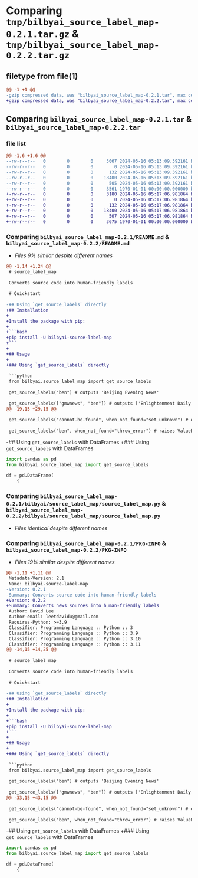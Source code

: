 # Comparing `tmp/bilbyai_source_label_map-0.2.1.tar.gz` & `tmp/bilbyai_source_label_map-0.2.2.tar.gz`

## filetype from file(1)

```diff
@@ -1 +1 @@
-gzip compressed data, was "bilbyai_source_label_map-0.2.1.tar", max compression
+gzip compressed data, was "bilbyai_source_label_map-0.2.2.tar", max compression
```

## Comparing `bilbyai_source_label_map-0.2.1.tar` & `bilbyai_source_label_map-0.2.2.tar`

### file list

```diff
@@ -1,6 +1,6 @@
--rw-r--r--   0        0        0     3067 2024-05-16 05:13:09.392161 bilbyai_source_label_map-0.2.1/README.md
--rw-r--r--   0        0        0        0 2024-05-16 05:13:09.392161 bilbyai_source_label_map-0.2.1/bilbyai/__init__.py
--rw-r--r--   0        0        0      132 2024-05-16 05:13:09.392161 bilbyai_source_label_map-0.2.1/bilbyai/source_label_map/__init__.py
--rw-r--r--   0        0        0    18400 2024-05-16 05:13:09.392161 bilbyai_source_label_map-0.2.1/bilbyai/source_label_map/source_label_map.py
--rw-r--r--   0        0        0      505 2024-05-16 05:13:09.392161 bilbyai_source_label_map-0.2.1/pyproject.toml
--rw-r--r--   0        0        0     3561 1970-01-01 00:00:00.000000 bilbyai_source_label_map-0.2.1/PKG-INFO
+-rw-r--r--   0        0        0     3180 2024-05-16 05:17:06.981864 bilbyai_source_label_map-0.2.2/README.md
+-rw-r--r--   0        0        0        0 2024-05-16 05:17:06.981864 bilbyai_source_label_map-0.2.2/bilbyai/__init__.py
+-rw-r--r--   0        0        0      132 2024-05-16 05:17:06.981864 bilbyai_source_label_map-0.2.2/bilbyai/source_label_map/__init__.py
+-rw-r--r--   0        0        0    18400 2024-05-16 05:17:06.981864 bilbyai_source_label_map-0.2.2/bilbyai/source_label_map/source_label_map.py
+-rw-r--r--   0        0        0      507 2024-05-16 05:17:06.981864 bilbyai_source_label_map-0.2.2/pyproject.toml
+-rw-r--r--   0        0        0     3675 1970-01-01 00:00:00.000000 bilbyai_source_label_map-0.2.2/PKG-INFO
```

### Comparing `bilbyai_source_label_map-0.2.1/README.md` & `bilbyai_source_label_map-0.2.2/README.md`

 * *Files 9% similar despite different names*

```diff
@@ -1,14 +1,24 @@
 # source_label_map
 
 Converts source code into human-friendly labels
 
 # Quickstart
 
-## Using `get_source_labels` directly
+## Installation
+
+Install the package with pip:
+
+```bash
+pip install -U bilbyai-source-label-map
+```
+
+## Usage
+
+### Using `get_source_labels` directly
 
 ```python
 from bilbyai.source_label_map import get_source_labels
 
 get_source_labels("ben") # outputs 'Beijing Evening News'
 
 get_source_labels(["gmwnews", "ben"]) # outputs ['Enlightenment Daily', 'Beijing Evening News']
@@ -19,15 +29,15 @@
 
 get_source_labels("cannot-be-found", when_not_found="set_unknown") # outputs 'unknown'
 
 get_source_labels("ben", when_not_found="throw_error") # raises ValueError
 ```
 
 
-## Using `get_source_labels` with DataFrames 
+### Using `get_source_labels` with DataFrames 
 
 ```python
 import pandas as pd
 from bilbyai.source_label_map import get_source_labels
 
 df = pd.DataFrame(
     {
```

### Comparing `bilbyai_source_label_map-0.2.1/bilbyai/source_label_map/source_label_map.py` & `bilbyai_source_label_map-0.2.2/bilbyai/source_label_map/source_label_map.py`

 * *Files identical despite different names*

### Comparing `bilbyai_source_label_map-0.2.1/PKG-INFO` & `bilbyai_source_label_map-0.2.2/PKG-INFO`

 * *Files 19% similar despite different names*

```diff
@@ -1,11 +1,11 @@
 Metadata-Version: 2.1
 Name: bilbyai-source-label-map
-Version: 0.2.1
-Summary: Converts source code into human-friendly labels
+Version: 0.2.2
+Summary: Converts news sources into human-friendly labels
 Author: David Lee
 Author-email: leetdavidu@gmail.com
 Requires-Python: >=3.9
 Classifier: Programming Language :: Python :: 3
 Classifier: Programming Language :: Python :: 3.9
 Classifier: Programming Language :: Python :: 3.10
 Classifier: Programming Language :: Python :: 3.11
@@ -14,15 +14,25 @@
 
 # source_label_map
 
 Converts source code into human-friendly labels
 
 # Quickstart
 
-## Using `get_source_labels` directly
+## Installation
+
+Install the package with pip:
+
+```bash
+pip install -U bilbyai-source-label-map
+```
+
+## Usage
+
+### Using `get_source_labels` directly
 
 ```python
 from bilbyai.source_label_map import get_source_labels
 
 get_source_labels("ben") # outputs 'Beijing Evening News'
 
 get_source_labels(["gmwnews", "ben"]) # outputs ['Enlightenment Daily', 'Beijing Evening News']
@@ -33,15 +43,15 @@
 
 get_source_labels("cannot-be-found", when_not_found="set_unknown") # outputs 'unknown'
 
 get_source_labels("ben", when_not_found="throw_error") # raises ValueError
 ```
 
 
-## Using `get_source_labels` with DataFrames 
+### Using `get_source_labels` with DataFrames 
 
 ```python
 import pandas as pd
 from bilbyai.source_label_map import get_source_labels
 
 df = pd.DataFrame(
     {
```

